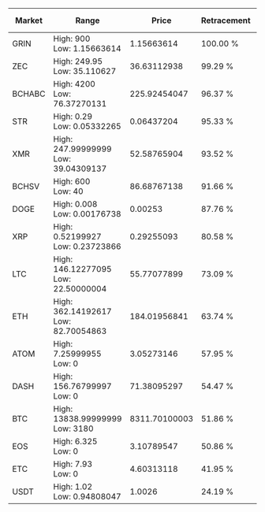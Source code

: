 | Market | Range | Price| Retracement | Doubles to 50% |
| --- | --- | --- | --- | --- |
| GRIN | High: 900<br />Low: 1.15663614 | 1.15663614 | 100.00 % | 389.56 |
| ZEC | High: 249.95<br />Low: 35.110627 | 36.63112938 | 99.29 % | 3.89 |
| BCHABC | High: 4200<br />Low: 76.37270131 | 225.92454047 | 96.37 % | 9.46 |
| STR | High: 0.29<br />Low: 0.05332265 | 0.06437204 | 95.33 % | 2.67 |
| XMR | High: 247.99999999<br />Low: 39.04309137 | 52.58765904 | 93.52 % | 2.73 |
| BCHSV | High: 600<br />Low: 40 | 86.68767138 | 91.66 % | 3.69 |
| DOGE | High: 0.008<br />Low: 0.00176738 | 0.00253 | 87.76 % | 1.93 |
| XRP | High: 0.52199927<br />Low: 0.23723866 | 0.29255093 | 80.58 % | 1.30 |
| LTC | High: 146.12277095<br />Low: 22.50000004 | 55.77077899 | 73.09 % | 1.51 |
| ETH | High: 362.14192617<br />Low: 82.70054863 | 184.01956841 | 63.74 % | 1.21 |
| ATOM | High: 7.25999955<br />Low: 0 | 3.05273146 | 57.95 % | 1.19 |
| DASH | High: 156.76799997<br />Low: 0 | 71.38095297 | 54.47 % | 1.10 |
| BTC | High: 13838.99999999<br />Low: 3180 | 8311.70100003 | 51.86 % | 1.02 |
| EOS | High: 6.325<br />Low: 0 | 3.10789547 | 50.86 % | 1.02 |
| ETC | High: 7.93<br />Low: 0 | 4.60313118 | 41.95 % | 0.00 |
| USDT | High: 1.02<br />Low: 0.94808047 | 1.0026 | 24.19 % | 0.00 |

